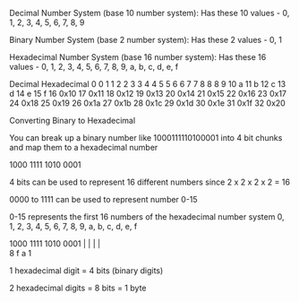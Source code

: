 Decimal Number System (base 10 number system): Has these 10 values - 0, 1, 2, 3, 4, 5, 6, 7, 8, 9

Binary Number System (base 2 number system): Has these 2 values - 0, 1

Hexadecimal Number System (base 16 number system): Has these 16 values - 0, 1, 2, 3, 4, 5, 6, 7, 8, 9, a, b, c, d, e, f

Decimal 	Hexadecimal
0	            0
1	            1
2	            2
3	            3
4	            4
5	            5
6	            6
7	            7
8	            8
8	            9
10	            a
11	            b
12	            c
13	            d
14	            e
15	            f
16	            0x10
17	            0x11
18	            0x12
19	            0x13
20	            0x14
21	            0x15
22	            0x16
23	            0x17
24	            0x18
25	            0x19
26	            0x1a
27	            0x1b
28	            0x1c
29	            0x1d
30	            0x1e
31	            0x1f
32	            0x20


Converting Binary to Hexadecimal

You can break up a binary number like 1000111110100001 into 4 bit chunks and map them to a hexadecimal number

1000    1111    1010    0001

4 bits can be used to represent 16 different numbers since 2 x 2 x 2 x 2 = 16

0000 to 1111 can be used to represent number 0-15

0-15 represents the first 16 numbers of the hexadecimal number system
0, 1, 2, 3, 4, 5, 6, 7, 8, 9, a, b, c, d, e, f

1000    1111    1010    0001
  |       |       |       |    
  8       f       a       1

1 hexadecimal digit = 4 bits (binary digits)

2 hexadecimal digits = 8 bits = 1 byte
